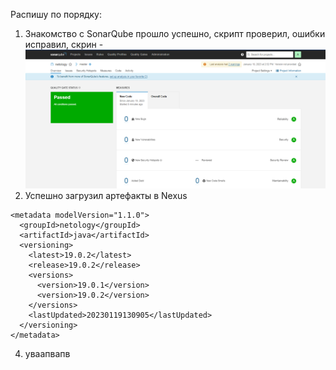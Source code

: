 Распишу по порядку:
1. Знакомство с SonarQube прошло успешно, скрипт проверил, ошибки исправил, скрин - ![SuccessResult](https://github.com/Atlipoka/devops_netology/blob/main/CI-CD/CI-CD/Lecture3.png)
2. Успешно загрузил артефакты в Nexus
````
<metadata modelVersion="1.1.0">
  <groupId>netology</groupId>
  <artifactId>java</artifactId>
  <versioning>
    <latest>19.0.2</latest>
    <release>19.0.2</release>
    <versions>
      <version>19.0.1</version>
      <version>19.0.2</version>
    </versions>
    <lastUpdated>20230119130905</lastUpdated>
  </versioning>
</metadata>
````
4. уваапвапв
